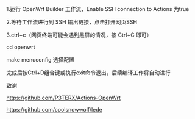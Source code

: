 1.运行 OpenWrt Builder 工作流，Enable SSH connection to Actions  为true

2.等待工作流进行到 SSH 输出链接，点击打开网页SSH

3.ctrl+c（网页终端可能会遇到黑屏的情况，按 Ctrl+C 即可）

cd openwrt

make menuconfig  选择配置

完成后按Ctrl+D组合键或执行exit命令退出，后续编译工作将自动进行

致谢

https://github.com/P3TERX/Actions-OpenWrt

https://github.com/coolsnowwolf/lede
